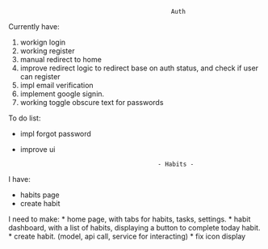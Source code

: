                                                  Auth                                                  
Currently have:
1. workign login
2. working register
3. manual redirect to home
4. improve redirect logic to redirect base on auth status, and check if user can register
5. impl email verification
6. implement google signin.
7. working toggle obscure text for passwords


To do list:
* impl forgot password
* improve ui

                                            - Habits -
I have:
* habits page
* create habit

I need to make:
    * home page, with tabs for habits, tasks, settings.
    * habit dashboard, with a list of habits, displaying a button to complete today habit.
    * create habit. (model, api call, service for interacting)
    * fix icon display
    